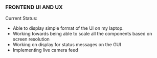 ### FRONTEND UI AND UX 

Current Status:
- Able to display simple format of the UI on my laptop.
- Working towards being able to scale all the components based on screen resolution
- Working on display for status messages on the GUI
- Implementing live camera feed
